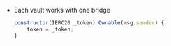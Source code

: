 
- Each vault works with one bridge
    ```javascript
    constructor(IERC20 _token) Ownable(msg.sender) {
        token = _token;
    }
    ```